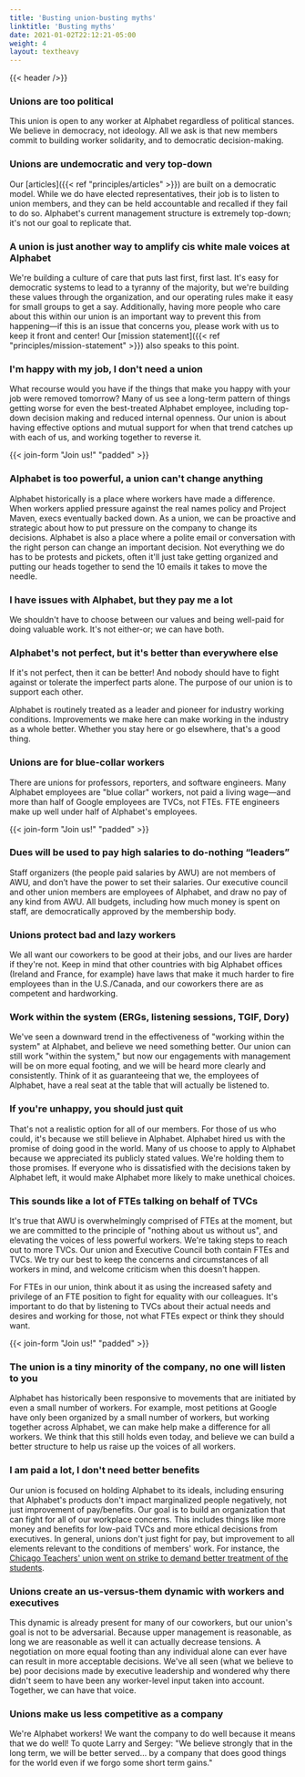 ```yaml
---
title: 'Busting union-busting myths'
linktitle: 'Busting myths'
date: 2021-01-02T22:12:21-05:00
weight: 4
layout: textheavy
---
```


{{< header />}}

### Unions are too political

This union is open to any worker at Alphabet regardless of political stances. We believe in democracy, not ideology. All we ask is that new members commit to building worker solidarity, and to democratic decision-making.

### Unions are undemocratic and very top-down

Our [articles]({{< ref "principles/articles" >}}) are built on a democratic model. While we do have elected representatives, their job is to listen to union members, and they can be held accountable and recalled if they fail to do so. Alphabet's current management structure is extremely top-down; it's not our goal to replicate that.

### A union is just another way to amplify cis white male voices at Alphabet

We're building a culture of care that puts last first, first last. It's easy for democratic systems to lead to a tyranny of the majority, but we're building these values through the organization, and our operating rules make it easy for small groups to get a say. Additionally, having more people who care about this within our union is an important way to prevent this from happening—if this is an issue that concerns you, please work with us to keep it front and center! Our [mission statement]({{< ref "principles/mission-statement" >}}) also speaks to this point.

### I'm happy with my job, I don't need a union

What recourse would you have if the things that make you happy with your job were removed tomorrow? Many of us see a long-term pattern of things getting worse for even the best-treated Alphabet employee, including top-down decision making and reduced internal openness. Our union is about having effective options and mutual support for when that trend catches up with each of us, and working together to reverse it.

&#xfeff;{{< join-form "Join us!" "padded" >}}

### Alphabet is too powerful, a union can't change anything

Alphabet historically is a place where workers have made a difference. When workers applied pressure against the real names policy and Project Maven, execs eventually backed down. As a union, we can be proactive and strategic about how to put pressure on the company to change its decisions. Alphabet is also a place where a polite email or conversation with the right person can change an important decision. Not everything we do has to be protests and pickets, often it'll just take getting organized and putting our heads together to send the 10 emails it takes to move the needle.

### I have issues with Alphabet, but they pay me a lot

We shouldn't have to choose between our values and being well-paid for doing valuable work. It's not either-or; we can have both.

### Alphabet's not perfect, but it's better than everywhere else

If it's not perfect, then it can be better! And nobody should have to fight against or tolerate the imperfect parts alone. The purpose of our union is to support each other.

Alphabet is routinely treated as a leader and pioneer for industry working conditions. Improvements we make here can make working in the industry as a whole better. Whether you stay here or go elsewhere, that's a good thing.

### Unions are for blue-collar workers

There are unions for professors, reporters, and software engineers. Many Alphabet employees are "blue collar" workers, not paid a living wage—and more than half of Google employees are TVCs, not FTEs. FTE engineers make up well under half of Alphabet's employees.

&#xfeff;{{< join-form "Join us!" "padded" >}}

### Dues will be used to pay high salaries to do-nothing “leaders”

Staff organizers (the people paid salaries by AWU) are not members of AWU, and don’t have the power to set their salaries. Our executive council and other union members are employees of Alphabet, and draw no pay of any kind from AWU. All budgets, including how much money is spent on staff, are democratically approved by the membership body.

### Unions protect bad and lazy workers

We all want our coworkers to be good at their jobs, and our lives are harder if they're not. Keep in mind that other countries with big Alphabet offices (Ireland and France, for example) have laws that make it much harder to fire employees than in the U.S./Canada, and our coworkers there are as competent and hardworking.

### Work within the system (ERGs, listening sessions, TGIF, Dory)

We've seen a downward trend in the effectiveness of "working within the system" at Alphabet, and believe we need something better. Our union can still work "within the system," but now our engagements with management will be on more equal footing, and we will be heard more clearly and consistently. Think of it as guaranteeing that we, the employees of Alphabet, have a real seat at the table that will actually be listened to.

### If you're unhappy, you should just quit

That's not a realistic option for all of our members. For those of us who could, it's because we still believe in Alphabet. Alphabet hired us with the promise of doing good in the world. Many of us choose to apply to Alphabet because we appreciated its publicly stated values. We're holding them to those promises. If everyone who is dissatisfied with the decisions taken by Alphabet left, it would make Alphabet more likely to make unethical choices.

### This sounds like a lot of FTEs talking on behalf of TVCs

It's true that AWU is overwhelmingly comprised of FTEs at the moment, but we are committed to the principle of "nothing about us without us", and elevating the voices of less powerful workers. We're taking steps to reach out to more TVCs. Our union and Executive Council both contain FTEs and TVCs. We try our best to keep the concerns and circumstances of all workers in mind, and welcome criticism when this doesn't happen.

For FTEs in our union, think about it as using the increased safety and privilege of an FTE position to fight for equality with our colleagues. It's important to do that by listening to TVCs about their actual needs and desires and working for those, not what FTEs expect or think they should want.

&#xfeff;{{< join-form "Join us!" "padded" >}}

### The union is a tiny minority of the company, no one will listen to you

Alphabet has historically been responsive to movements that are initiated by even a small number of workers. For example, most petitions at Google have only been organized by a small number of workers, but working together across Alphabet, we can make help make a difference for all workers. We think that this still holds even today, and believe we can build a better structure to help us raise up the voices of all workers.

### I am paid a lot, I don't need better benefits

Our union is focused on holding Alphabet to its ideals, including ensuring that Alphabet's products don't impact marginalized people negatively, not just improvement of pay/benefits. Our goal is to build an organization that can fight for all of our workplace concerns. This includes things like more money and benefits for low-paid TVCs and more ethical decisions from executives. In general, unions don't just fight for pay, but improvement to all elements relevant to the conditions of members' work. For instance, the [Chicago Teachers' union went on strike to demand better treatment of the students](https://www.thenation.com/article/archive/chicago-ctu-strike-win/).

### Unions create an us-versus-them dynamic with workers and executives

This dynamic is already present for many of our coworkers, but our union's goal is not to be adversarial. Because upper management is reasonable, as long we are reasonable as well it can actually decrease tensions. A negotiation on more equal footing than any individual alone can ever have can result in more acceptable decisions. We've all seen (what we believe to be) poor decisions made by executive leadership and wondered why there didn't seem to have been any worker-level input taken into account. Together, we can have that voice.

### Unions make us less competitive as a company

We're Alphabet workers! We want the company to do well because it means that we do well! To quote Larry and Sergey: "We believe strongly that in the long term, we will be better served… by a company that does good things for the world even if we forgo some short term gains."

